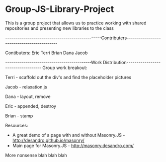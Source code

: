 Group-JS-Library-Project
========================

This is a group project that allows us to practice working with shared repositories and presenting new libraries to the class

------------------------------------------------Contributers-------------------------------------------

Contibuters:
  Eric
  Terri
  Brian
  Dana
  Jacob
  
-------------------------------------------Work Distribution-----------------------------------
  Group work breakout:
  
  Terri - scaffold out the div's and find the placeholder pictures
  
  Jacob - relaxation.js
  
  Dana - layout, remove 
  
  Eric - appended, destroy
  
  Brian - stamp
  
  
  
  Resources:
  
  * A great demo of a page with and without Masonry.JS - http://desandro.github.io/masonry/  
  * Main page for Masonry.JS - http://masonry.desandro.com/


  More nonsense blah blah blah
